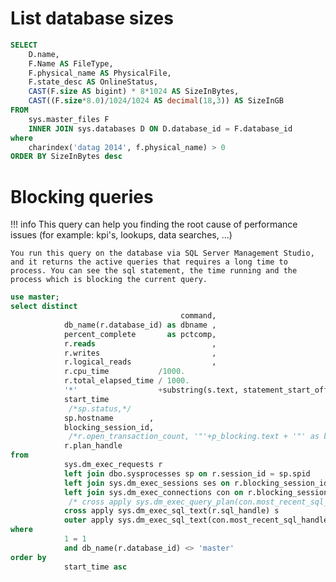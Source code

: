 # List database sizes

``` sql linenums="1"
SELECT
    D.name,
    F.Name AS FileType,
    F.physical_name AS PhysicalFile,
    F.state_desc AS OnlineStatus,
    CAST(F.size AS bigint) * 8*1024 AS SizeInBytes,
    CAST((F.size*8.0)/1024/1024 AS decimal(18,3)) AS SizeInGB
FROM
    sys.master_files F
    INNER JOIN sys.databases D ON D.database_id = F.database_id
where
    charindex('datag 2014', f.physical_name) > 0
ORDER BY SizeInBytes desc
```

# Blocking queries

!!! info
    This query can help you finding the root cause of performance issues (for example: kpi's, lookups, data searches, ...)
    
    You run this query on the database via SQL Server Management Studio, and it returns the active queries that requires a long time to process. You can see the sql statement, the time running and the process which is blocking the current query.

``` sql linenums="1"
use master;
select distinct
                                      command,
            db_name(r.database_id) as dbname ,
            percent_complete       as pctcomp,
            r.reads                          ,
            r.writes                         ,
            r.logical_reads                  ,
            r.cpu_time           /1000.                                                      as cpusec       ,
            r.total_elapsed_time / 1000.                                                     as elapsSec     ,
            '*'                  +substring(s.text, statement_start_offset / 2+1, 8096) +'*' as statementTxt ,
            start_time                                                                                       ,
             /*sp.status,*/
            sp.hostname        ,
            blocking_session_id,
             /*r.open_transaction_count, '"'+p_blocking.text + '"' as blocking_StatementTxt, ses.login_name as blocking_login_name, ses.host_name as blocking_host_name, ses.login_time as blocking_login_time, ses.program_name blocking_program_name, */
            r.plan_handle
from
            sys.dm_exec_requests r
            left join dbo.sysprocesses sp on r.session_id = sp.spid
            left join sys.dm_exec_sessions ses on r.blocking_session_id = ses.session_id
            left join sys.dm_exec_connections con on r.blocking_session_id = con.most_recent_session_id
             /* cross apply sys.dm_exec_query_plan(con.most_recent_sql_handle) as qp */
            cross apply sys.dm_exec_sql_text(r.sql_handle) s
            outer apply sys.dm_exec_sql_text(con.most_recent_sql_handle) p_blocking
where
            1 = 1
            and db_name(r.database_id) <> 'master'
order by
            start_time asc
```